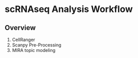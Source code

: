 # scRNAseq Analysis Workflow
## Overview

1. CellRanger
2. Scanpy Pre-Processing
3. MIRA topic modeling
